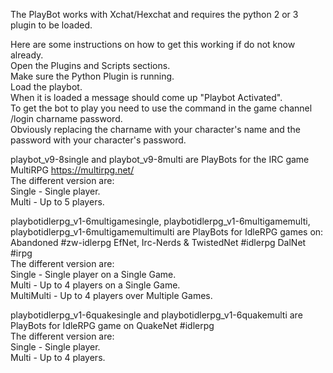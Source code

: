 The PlayBot works with Xchat/Hexchat and requires the python 2 or 3 plugin to be loaded.

Here are some instructions on how to get this working if do not know already.  
Open the Plugins and Scripts sections.  
Make sure the Python Plugin is running.  
Load the playbot.  
When it is loaded a message should come up "Playbot Activated".  
To get the bot to play you need to use the command in the game channel /login charname password.  
Obviously replacing the charname with your character's name and the password with your character's password.

playbot_v9-8single and playbot_v9-8multi are PlayBots for the IRC game MultiRPG https://multirpg.net/  
The different version are:  
Single - Single player.  
Multi - Up to 5 players.

playbotidlerpg_v1-6multigamesingle, playbotidlerpg_v1-6multigamemulti, playbotidlerpg_v1-6multigamemultimulti are PlayBots for IdleRPG games on:  
Abandoned #zw-idlerpg  EfNet, Irc-Nerds & TwistedNet #idlerpg  DalNet #irpg  
The different version are:  
Single - Single player on a Single Game.  
Multi - Up to 4 players on a Single Game.  
MultiMulti - Up to 4 players over Multiple Games.

playbotidlerpg_v1-6quakesingle and playbotidlerpg_v1-6quakemulti are PlayBots for IdleRPG game on QuakeNet #idlerpg  
The different version are:  
Single - Single player.  
Multi - Up to 4 players.  

